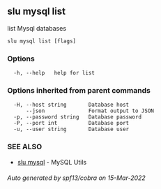 ## slu mysql list

list Mysql databases

```
slu mysql list [flags]
```

### Options

```
  -h, --help   help for list
```

### Options inherited from parent commands

```
  -H, --host string       Database host
      --json              Format output to JSON
  -p, --password string   Database password
  -P, --port int          Database port
  -u, --user string       Database user
```

### SEE ALSO

* [slu mysql](slu_mysql.md)	 - MySQL Utils

###### Auto generated by spf13/cobra on 15-Mar-2022
